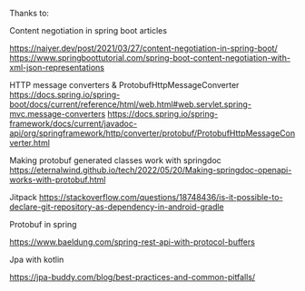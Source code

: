 

Thanks to:

Content negotiation in spring boot articles

https://naiyer.dev/post/2021/03/27/content-negotiation-in-spring-boot/
https://www.springboottutorial.com/spring-boot-content-negotiation-with-xml-json-representations

HTTP message converters & ProtobufHttpMessageConverter
https://docs.spring.io/spring-boot/docs/current/reference/html/web.html#web.servlet.spring-mvc.message-converters
https://docs.spring.io/spring-framework/docs/current/javadoc-api/org/springframework/http/converter/protobuf/ProtobufHttpMessageConverter.html

Making protobuf generated classes work with springdoc
https://eternalwind.github.io/tech/2022/05/20/Making-springdoc-openapi-works-with-protobuf.html

Jitpack 
https://stackoverflow.com/questions/18748436/is-it-possible-to-declare-git-repository-as-dependency-in-android-gradle

Protobuf in spring

https://www.baeldung.com/spring-rest-api-with-protocol-buffers

Jpa with kotlin 

https://jpa-buddy.com/blog/best-practices-and-common-pitfalls/

